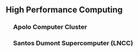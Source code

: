 ## High Performance Computing

### &nbsp;&nbsp;&nbsp;&nbsp; Apolo Computer Cluster

### &nbsp;&nbsp;&nbsp;&nbsp; Santos Dumont Supercomputer (LNCC) 
